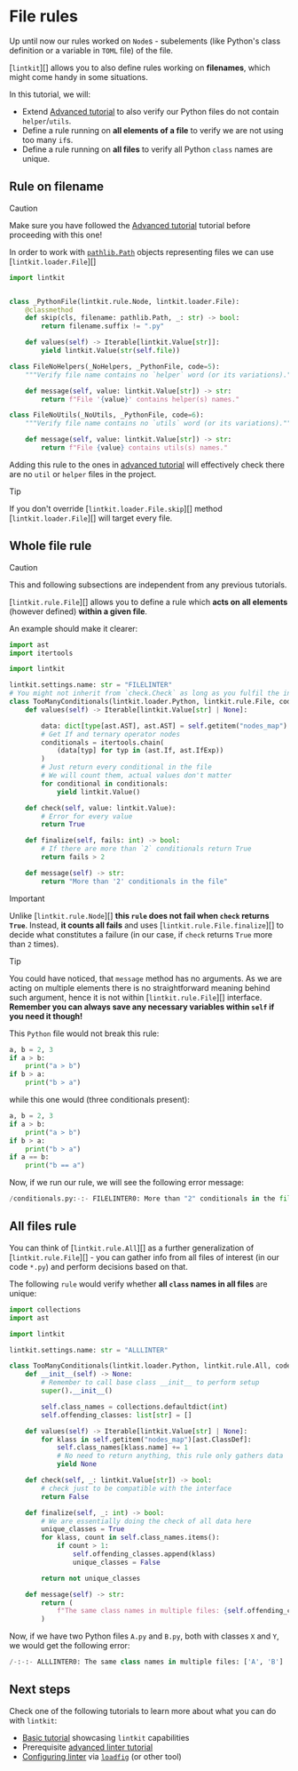 <!--
SPDX-FileCopyrightText: © 2025 open-nudge <https://github.com/open-nudge>
SPDX-FileContributor: szymonmaszke <github@maszke.co>

SPDX-License-Identifier: Apache-2.0
-->

# File rules

Up until now our rules worked on `Node`s - subelements
(like Python's class definition or a variable in `TOML` file) of the file.

\[`lintkit`\][] allows you to also define rules working on __filenames__, which
might come handy in some situations.

In this tutorial, we will:

- Extend [Advanced tutorial](advanced.md) to also
    verify our Python files do not contain `helper`/`utils`.
- Define a rule running on __all elements of a file__ to verify
    we are not using too many `if`s.
- Define a rule running on __all files__ to verify all Python `class`
    names are unique.

## Rule on filename

> [!CAUTION]
> Make sure you have followed the [Advanced tutorial](advanced.md)
> tutorial before proceeding with this one!

In order to work with
[`pathlib.Path`](https://docs.python.org/3/library/pathlib.html#pathlib.Path)
objects representing files we can use \[`lintkit.loader.File`\][]

```python
import lintkit


class _PythonFile(lintkit.rule.Node, lintkit.loader.File):
    @classmethod
    def skip(cls, filename: pathlib.Path, _: str) -> bool:
        return filename.suffix != ".py"

    def values(self) -> Iterable[lintkit.Value[str]]:
        yield lintkit.Value(str(self.file))

class FileNoHelpers(_NoHelpers, _PythonFile, code=5):
    """Verify file name contains no `helper` word (or its variations)."""

    def message(self, value: lintkit.Value[str]) -> str:
        return f"File '{value}' contains helper(s) names."

class FileNoUtils(_NoUtils, _PythonFile, code=6):
    """Verify file name contains no `utils` word (or its variations)."""

    def message(self, value: lintkit.Value[str]) -> str:
        return f"File {value} contains utils(s) names."
```

Adding this rule to the ones in [advanced tutorial](advanced.md) will
effectively check there are no `util` or `helper` files in the project.

> [!TIP]
> If you don't override \[`lintkit.loader.File.skip`\][] method
> \[`lintkit.loader.File`\][] will target every file.

## Whole file rule

> [!CAUTION]
> This and following subsections are independent from any previous tutorials.

\[`lintkit.rule.File`\][] allows you to define a rule which __acts
on all elements__ (however defined) __within a given file__.

An example should make it clearer:

```python
import ast
import itertools

import lintkit

lintkit.settings.name: str = "FILELINTER"
# You might not inherit from `check.Check` as long as you fulfil the interface
class TooManyConditionals(lintkit.loader.Python, lintkit.rule.File, code=0):
    def values(self) -> Iterable[lintkit.Value[str] | None]:

        data: dict[type[ast.AST], ast.AST] = self.getitem("nodes_map")
        # Get If and ternary operator nodes
        conditionals = itertools.chain(
            (data[typ] for typ in (ast.If, ast.IfExp))
        )
        # Just return every conditional in the file
        # We will count them, actual values don't matter
        for conditional in conditionals:
            yield lintkit.Value()

    def check(self, value: lintkit.Value):
        # Error for every value
        return True

    def finalize(self, fails: int) -> bool:
        # If there are more than `2` conditionals return True
        return fails > 2

    def message(self) -> str:
        return "More than '2' conditionals in the file"
```

> [!IMPORTANT]
> Unlike \[`lintkit.rule.Node`\][] __this `rule` does not fail when
> `check` returns `True`__. Instead, __it counts all fails__
> and uses \[`lintkit.rule.File.finalize`\][] to decide what
> constitutes a failure (in our case, if `check` returns `True`
> more than `2` times).

> [!TIP]
> You could have noticed, that `message` method has no arguments.
> As we are acting on multiple elements there is no straightforward meaning
> behind such argument, hence it is not within \[`lintkit.rule.File`\][]
> interface. __Remember you can always save any necessary variables
> within `self` if you need it though!__

This `Python` file would not break this rule:

```python
a, b = 2, 3
if a > b:
    print("a > b")
if b > a:
    print("b > a")
```

while this one would (three conditionals present):

```python
a, b = 2, 3
if a > b:
    print("a > b")
if b > a:
    print("b > a")
if a == b:
    print("b == a")
```

Now, if we run our rule, we will see the following error message:

```python
/conditionals.py:-:- FILELINTER0: More than "2" conditionals in the file
```

## All files rule

You can think of \[`lintkit.rule.All`\][] as a further generalization
of \[`lintkit.rule.File`\][] - you can gather info from all files
of interest (in our code `*.py`) and perform decisions based on that.

The following `rule` would verify whether __all `class` names in all files__
are unique:

```python
import collections
import ast

import lintkit

lintkit.settings.name: str = "ALLLINTER"

class TooManyConditionals(lintkit.loader.Python, lintkit.rule.All, code=0):
    def __init__(self) -> None:
        # Remember to call base class __init__ to perform setup
        super().__init__()

        self.class_names = collections.defaultdict(int)
        self.offending_classes: list[str] = []

    def values(self) -> Iterable[lintkit.Value[str] | None]:
        for klass in self.getitem("nodes_map")[ast.ClassDef]:
            self.class_names[klass.name] += 1
            # No need to return anything, this rule only gathers data
            yield None

    def check(self, _: lintkit.Value[str]) -> bool:
        # check just to be compatible with the interface
        return False

    def finalize(self, _: int) -> bool:
        # We are essentially doing the check of all data here
        unique_classes = True
        for klass, count in self.class_names.items():
            if count > 1:
                self.offending_classes.append(klass)
                unique_classes = False

        return not unique_classes

    def message(self) -> str:
        return (
            f"The same class names in multiple files: {self.offending_classes}"
        )
```

Now, if we have two Python files `A.py` and `B.py`, both with classes
`X` and `Y`, we would get the following error:

```python
/-:-:- ALLLINTER0: The same class names in multiple files: ['A', 'B']
```

## Next steps

Check one of the following tutorials to learn more about
what you can do with `lintkit`:

- [Basic tutorial](./basic.md) showcasing `lintkit` capabilities
- Prerequisite [advanced linter tutorial](advanced.md)
- [Configuring linter](configure.md) via
    [`loadfig`](https://github.com/open-nudge/loadfig)
    (or other tool)
